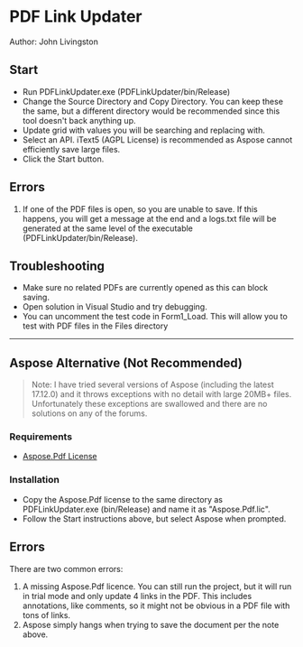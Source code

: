 # PDF Link Updater

Author: John Livingston

## Start

- Run PDFLinkUpdater.exe (PDFLinkUpdater/bin/Release)
- Change the Source Directory and Copy Directory. You can keep these the same, but a different directory would be recommended since this tool doesn't back anything up.
- Update grid with values you will be searching and replacing with.
- Select an API. iText5 (AGPL License) is recommended as Aspose cannot efficiently save large files.
- Click the Start button.

## Errors

1. If one of the PDF files is open, so you are unable to save. If this happens, you will get a message at the end and a logs.txt file will be generated at the same level of the executable (PDFLinkUpdater/bin/Release).


## Troubleshooting

- Make sure no related PDFs are currently opened as this can block saving.
- Open solution in Visual Studio and try debugging.
- You can uncomment the test code in Form1_Load. This will allow you to test with PDF files in the Files directory

---

## Aspose Alternative (Not Recommended)

> Note: I have tried several versions of Aspose (including the latest 17.12.0) and it throws exceptions with no detail with large 20MB+ files. Unfortunately these exceptions are swallowed and there are no solutions on any of the forums.

### Requirements

- [Aspose.Pdf License](https://products.aspose.com/pdf/net)

### Installation

- Copy the Aspose.Pdf license to the same directory as PDFLinkUpdater.exe (bin/Release) and name it as "Aspose.Pdf.lic".
- Follow the Start instructions above, but select Aspose when prompted.

## Errors

There are two common errors:

1. A missing Aspose.Pdf licence. You can still run the project, but it will run in trial mode and only update 4 links in the PDF. This includes annotations, like comments, so it might not be obvious in a PDF file with tons of links.
2. Aspose simply hangs when trying to save the document per the note above.